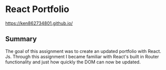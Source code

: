 # React Portfolio

https://ken862734801.github.io/

## Summary

The goal of this assignment was to create an updated portfolio with React. Js. Through this assignment I became familiar with React's built in Router functionality and just how quickly the DOM can now be updated.
